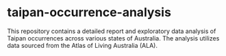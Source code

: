 # taipan-occurrence-analysis
This repository contains a detailed report and exploratory data analysis of Taipan occurrences across various states of Australia. The analysis utilizes data sourced from the Atlas of Living Australia (ALA).
